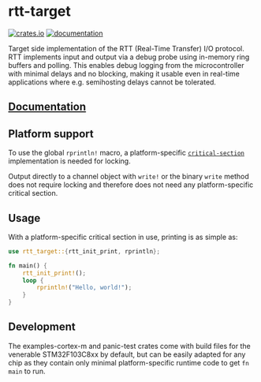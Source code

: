 # rtt-target

[![crates.io](https://img.shields.io/crates/v/rtt-target.svg)](https://crates.io/crates/rtt-target) [![documentation](https://docs.rs/rtt-target/badge.svg)](https://docs.rs/rtt-target)

Target side implementation of the RTT (Real-Time Transfer) I/O protocol. RTT implements input and output via a debug probe using in-memory ring buffers and polling. This enables debug logging from the microcontroller with minimal delays and no blocking, making it usable even in real-time applications where e.g. semihosting delays cannot be tolerated.

## [Documentation](https://docs.rs/rtt-target)

## Platform support

To use the global `rprintln!` macro, a platform-specific [`critical-section`](https://github.com/rust-embedded/critical-section) implementation is needed for locking.

Output directly to a channel object with `write!` or the binary `write` method does not require locking and therefore does not need any platform-specific critical section.

## Usage

With a platform-specific critical section in use, printing is as simple as:

```rust
use rtt_target::{rtt_init_print, rprintln};

fn main() {
    rtt_init_print!();
    loop {
        rprintln!("Hello, world!");
    }
}
```

## Development

The examples-cortex-m and panic-test crates come with build files for the venerable STM32F103C8xx by default, but can be easily adapted for any chip as they contain only minimal platform-specific runtime code to get `fn main` to run.
